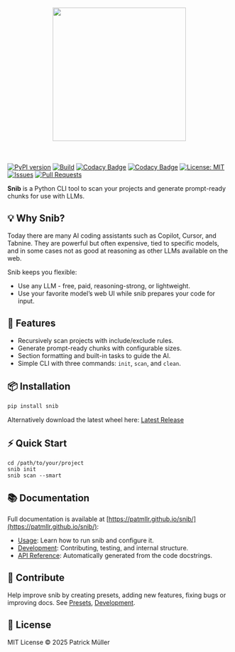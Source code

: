 <h1 align="center">
<img src="https://gist.githubusercontent.com/patmllr/4fa5d1b50a1475c91d8323c75de8a2a2/raw/26ea2b9795a70cf65fc753b5b8eb3ac64f300cc7/snib.svg" width="300">
</h1><br>


[![PyPI version](https://img.shields.io/pypi/v/snib.svg)](https://pypi.org/project/snib/)
[![Build](https://github.com/patmllr/snib/actions/workflows/release.yml/badge.svg)](https://github.com/patmllr/snib/actions/workflows/release.yml)
[![Codacy Badge](https://app.codacy.com/project/badge/Grade/0f5cf59b56334f75a75892804f237677)](https://app.codacy.com/gh/patmllr/snib/dashboard?utm_source=gh&utm_medium=referral&utm_content=&utm_campaign=Badge_grade)
[![Codacy Badge](https://app.codacy.com/project/badge/Coverage/0f5cf59b56334f75a75892804f237677)](https://app.codacy.com/gh/patmllr/snib/dashboard?utm_source=gh&utm_medium=referral&utm_content=&utm_campaign=Badge_coverage)
[![License: MIT](https://img.shields.io/badge/License-MIT-green.svg)](https://opensource.org/licenses/MIT)
[![Issues](https://img.shields.io/github/issues/patmllr/snib)](https://github.com/patmllr/snib/issues)
[![Pull Requests](https://img.shields.io/github/issues-pr/patmllr/snib)](https://github.com/patmllr/snib/pulls)

**Snib** is a Python CLI tool to scan your projects and generate prompt-ready chunks for use with LLMs.

## 💡 Why Snib?

Today there are many AI coding assistants such as Copilot, Cursor, and Tabnine. They are powerful but often expensive, tied to specific models, and in some cases not as good at reasoning as other LLMs available on the web.

Snib keeps you flexible:
- Use any LLM - free, paid, reasoning-strong, or lightweight.  
- Use your favorite model’s web UI while snib prepares your code for input.

## 🚀 Features

- Recursively scan projects with include/exclude rules.
- Generate prompt-ready chunks with configurable sizes.
- Section formatting and built-in tasks to guide the AI.
- Simple CLI with three commands: `init`, `scan`, and `clean`.

## 📦 Installation 

```bash
pip install snib
```

Alternatively download the latest wheel here: [Latest Release](https://github.com/patmllr/snib/releases/latest)

## ⚡ Quick Start

```text
cd /path/to/your/project
snib init
snib scan --smart
```

## 📚 Documentation

Full documentation is available at [https://patmllr.github.io/snib/](https://patmllr.github.io/snib/):
- [Usage](https://patmllr.github.io/snib/usage/getting-started/): Learn how to run snib and configure it.
- [Development](https://patmllr.github.io/snib/development/contributing/): Contributing, testing, and internal structure.
- [API Reference](https://patmllr.github.io/snib/reference/pipeline/): Automatically generated from the code docstrings.

## 🤝 Contribute

Help improve snib by creating presets, adding new features, fixing bugs or improving docs. See [Presets](https://patmllr.github.io/snib/usage/presets/), [Development](https://patmllr.github.io/snib/development/contributing/).

## 📜 License

MIT License © 2025 Patrick Müller
